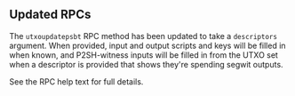 Updated RPCs
------------

The `utxoupdatepsbt` RPC method has been updated to take a `descriptors`
argument. When provided, input and output scripts and keys will be filled in
when known, and P2SH-witness inputs will be filled in from the UTXO set when a
descriptor is provided that shows they're spending segwit outputs.

See the RPC help text for full details.